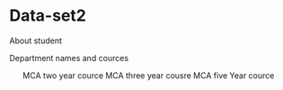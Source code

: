 # Data-set2
About student
<html>
  <head> Department names and cources </head>
  <ol>
  <body>
  <p1> MCA two year cource </p1>
  <p2> MCA three year cousre </p1>
  <p3> MCA five Year cource </p3>
  </ol>
  </body>
  
</html>
